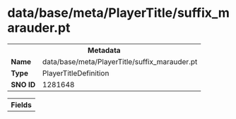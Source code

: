 <h1>data/base/meta/PlayerTitle/suffix_marauder.pt</h1><table><tr><th colspan="100%">Metadata</th></tr><tr><td><b>Name</b></td><td>data/base/meta/PlayerTitle/suffix_marauder.pt</td></tr><tr><td><b>Type</b></td><td>PlayerTitleDefinition</td></tr><tr><td><b>SNO ID</b></td><td>1281648</td></tr></table>

<table><tr><th colspan="100%">Fields</th></tr></table>

